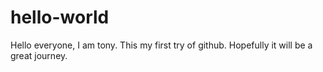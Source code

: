 # hello-world
Hello everyone, I am tony. This my first try of github. Hopefully it will be a great journey.
